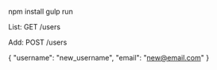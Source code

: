 npm install
gulp run

List:
GET /users

Add:
POST /users

{
  "username": "new_username",
  "email": "new@email.com"
}

